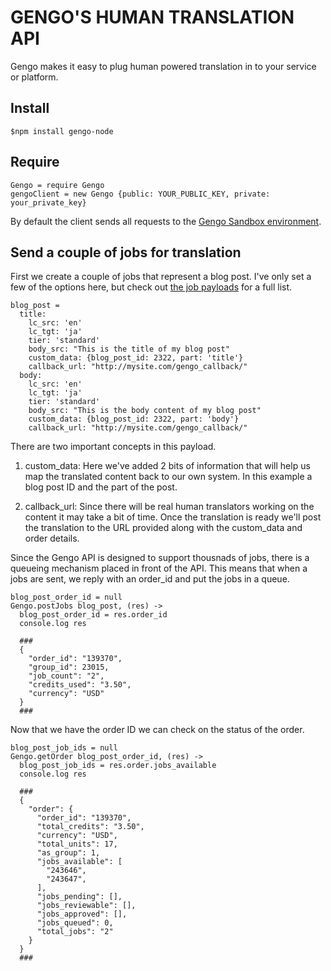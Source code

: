 # GENGO'S HUMAN TRANSLATION API

Gengo makes it easy to plug human powered translation in to your service or platform.

## Install

    $npm install gengo-node

## Require

    Gengo = require Gengo
    gengoClient = new Gengo {public: YOUR_PUBLIC_KEY, private: your_private_key}

By default the client sends all requests to the [Gengo Sandbox environment](http://sandbox.gengo.com "Sandbox environment | Gengo.com").

## Send a couple of jobs for translation

First we create a couple of jobs that represent a blog post. I've only set a few of the options here, but check out [the job payloads](http://developers.gengo.com/payloads/ "Job payloads | Developer documentation | Gengo.com") for a full list.

    blog_post =
      title:
        lc_src: 'en'
        lc_tgt: 'ja'
        tier: 'standard'
        body_src: "This is the title of my blog post"
        custom_data: {blog_post_id: 2322, part: 'title'}
        callback_url: "http://mysite.com/gengo_callback/"
      body:
        lc_src: 'en'
        lc_tgt: 'ja'
        tier: 'standard'
        body_src: "This is the body content of my blog post"
        custom_data: {blog_post_id: 2322, part: 'body'}
        callback_url: "http://mysite.com/gengo_callback/"

There are two important concepts in this payload.

1. custom_data: Here we've added 2 bits of information that will help us map the translated content back to our own system. In this example a blog post ID and the part of the post.

2. callback_url: Since there will be real human translators working on the content it may take a bit of time. Once the translation is ready we'll post the translation to the URL provided along with the custom_data and order details.

Since the Gengo API is designed to support thousnads of jobs, there is a queueing mechanism placed in front of the API. This means that when a jobs are sent, we reply with an order_id and put the jobs in a queue.

    blog_post_order_id = null
    Gengo.postJobs blog_post, (res) ->
      blog_post_order_id = res.order_id
      console.log res

      ###
      {
        "order_id": "139370",
        "group_id": 23015,
        "job_count": "2",
        "credits_used": "3.50",
        "currency": "USD"
      }
      ###

Now that we have the order ID we can check on the status of the order.
  
    blog_post_job_ids = null
    Gengo.getOrder blog_post_order_id, (res) ->
      blog_post_job_ids = res.order.jobs_available
      console.log res

      ###
      {
        "order": {
          "order_id": "139370",
          "total_credits": "3.50",
          "currency": "USD",
          "total_units": 17,
          "as_group": 1,
          "jobs_available": [
            "243646",
            "243647",
          ],
          "jobs_pending": [],
          "jobs_reviewable": [],
          "jobs_approved": [],
          "jobs_queued": 0,
          "total_jobs": "2"
        }
      }
      ###
